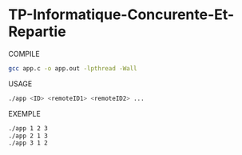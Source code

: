 # TP-Informatique-Concurente-Et-Repartie

COMPILE

```bash
gcc app.c -o app.out -lpthread -Wall
```

USAGE

```bash
./app <ID> <remoteID1> <remoteID2> ...
```

EXEMPLE

```bash
./app 1 2 3
./app 2 1 3
./app 3 1 2
```